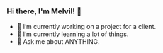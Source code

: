 ### Hi there, I'm Melvil! 👋

- 🔭 I’m currently working on a project for a client.
- 🌱 I’m currently learning a lot of things.
- 💬 Ask me about ANYTHING.
